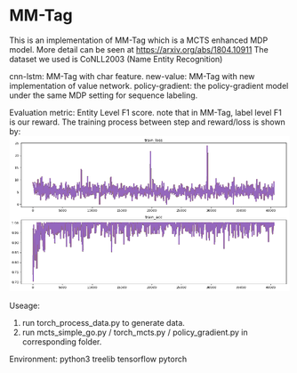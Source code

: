 # MM-Tag
This is an implementation of MM-Tag which is a MCTS enhanced MDP model. More detail can be seen at https://arxiv.org/abs/1804.10911
The dataset we used is CoNLL2003 (Name Entity Recognition)

cnn-lstm: MM-Tag with char feature.
new-value: MM-Tag with new implementation of value network. 
policy-gradient: the policy-gradient model under the same MDP setting for sequence labeling.

Evaluation metric:
Entity Level F1 score. note that in MM-Tag, label level F1 is our reward.
The training process between step and reward/loss is shown by:
![Alt text](./new_value/train_fig.png?raw=true "training process")

Useage:

1. run torch_process_data.py to generate data.
2. run mcts_simple_go.py / torch_mcts.py / policy_gradient.py in corresponding folder.

Environment:
python3
treelib
tensorflow
pytorch
